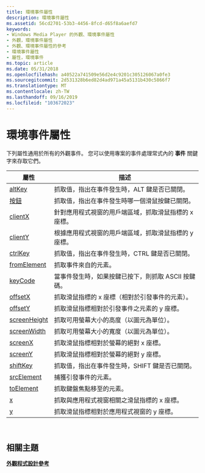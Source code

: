 ```yaml
---
title: 環境事件屬性
description: 環境事件屬性
ms.assetid: 56cd2701-53b3-4456-8fcd-d65f8a6aefd7
keywords:
- Windows Media Player 的外觀、環境事件屬性
- 外觀，環境事件屬性
- 外觀、環境事件屬性的參考
- 環境事件屬性
- 屬性，環境事件
ms.topic: article
ms.date: 05/31/2018
ms.openlocfilehash: a40522a741509e56d2e4c9201c305126067a0fe3
ms.sourcegitcommit: 2d531328b6ed82d4ad971a45a5131b430c5866f7
ms.translationtype: MT
ms.contentlocale: zh-TW
ms.lasthandoff: 09/16/2019
ms.locfileid: "103672023"
---
```

# <a name="ambient-event-attributes"></a>環境事件屬性

下列屬性通用於所有的外觀事件。 您可以使用專案的事件處理常式內的 **事件** 關鍵字來存取它們。



| 屬性                              | 描述                                                                                                  |
|----------------------------------------|--------------------------------------------------------------------------------------------------------------|
| [altKey](event-altkey.md)             | 抓取值，指出在事件發生時，ALT 鍵是否已關閉。                           |
| [按鈕](event-button.md)             | 抓取值，指出在事件發生時哪一個滑鼠按鍵已關閉。                          |
| [clientX](event-clientx.md)           | 針對應用程式視窗的用戶端區域，抓取滑鼠指標的 x 座標。 |
| [clientY](event-clienty.md)           | 根據應用程式視窗的用戶端區域，抓取滑鼠指標的 y 座標。 |
| [ctrlKey](event-ctrlkey.md)           | 抓取值，指出在事件發生時，CTRL 鍵是否已關閉。                          |
| [fromElement](event-fromelement.md)   | 抓取事件來自的元素。                                                                   |
| [keyCode](event-keycode.md)           | 當事件發生時，如果按鍵已按下，則抓取 ASCII 按鍵碼。                                   |
| [offsetX](event-offsetx.md)           | 抓取滑鼠指標的 x 座標（相對於引發事件的元素）。                |
| [offsetY](event-offsety.md)           | 抓取滑鼠指標相對於引發事件之元素的 y 座標。                |
| [screenHeight](event-screenheight.md) | 抓取可用螢幕大小的高度（以圖元為單位）。                                                 |
| [screenWidth](event-screenwidth.md)   | 抓取可用螢幕大小的寬度（以圖元為單位）。                                                  |
| [screenX](event-screenx.md)           | 抓取滑鼠指標相對於螢幕的絕對 x 座標。                         |
| [screenY](event-screeny.md)           | 抓取滑鼠指標相對於螢幕的絕對 y 座標。                         |
| [shiftKey](event-shiftkey.md)         | 抓取值，指出在事件發生時，SHIFT 鍵是否已關閉。                         |
| [srcElement](event-srcelement.md)     | 捕獲引發事件的元素。                                                                  |
| [toElement](event-toelement.md)       | 抓取鍵盤焦點移至的元素。                                                           |
| [x](event-x.md)                       | 抓取與應用程式視窗相關之滑鼠指標的 x 座標。                      |
| [y](event-y.md)                       | 抓取滑鼠指標相對於應用程式視窗的 y 座標。                      |



 

## <a name="related-topics"></a>相關主題

<dl> <dt>

[**外觀程式設計參考**](skin-programming-reference.md)
</dt> </dl>

 

 





